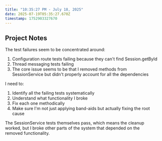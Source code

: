 ```yaml
---
title: "10:35:27 PM - July 18, 2025"
date: 2025-07-19T05:35:27.670Z
timestamp: 1752903327670
---
```


## Project Notes

The test failures seem to be concentrated around:
1. Configuration route tests failing because they can't find Session.getById 
2. Thread messaging tests failing 
3. The core issue seems to be that I removed methods from SessionService but didn't properly account for all the dependencies

I need to:
1. Identify all the failing tests systematically
2. Understand what functionality I broke
3. Fix each one methodically
4. Make sure I'm not just applying band-aids but actually fixing the root cause

The SessionService tests themselves pass, which means the cleanup worked, but I broke other parts of the system that depended on the removed functionality.
